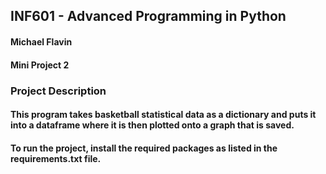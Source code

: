 ## INF601 - Advanced Programming in Python
#### Michael Flavin
#### Mini Project 2


### Project Description

#### This program takes basketball statistical data as  a dictionary and puts it into a dataframe where it is then plotted onto a graph that is saved.

#### To run the project, install the required packages as listed in the requirements.txt file.